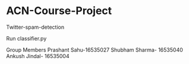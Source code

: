 # ACN-Course-Project
Twitter-spam-detection

Run classifier.py

Group Members
Prashant Sahu-16535027
Shubham Sharma- 16535040
Ankush Jindal- 16535004

